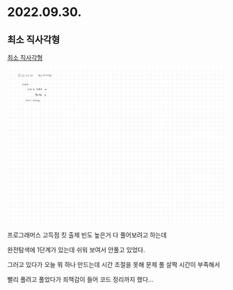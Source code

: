 # 2022.09.30.

## 최소 직사각형

[최소 직사각형](https://school.programmers.co.kr/learn/courses/30/lessons/86491)

![](TIL-42.jpg)

프로그래머스 고득점 킷 출제 빈도 높은거 다 풀어보려고 하는데

완전탐색에 1단계가 있는데 쉬워 보여서 안풀고 있었다.

그러고 있다가 오늘 뭐 하나 만드는데 시간 조절을 못해 문제 풀 살짝 시간이 부족해서

빨리 풀려고 풀었다가 죄책감이 들어 코드 정리까지 했다...
